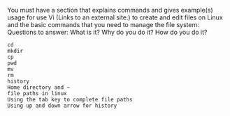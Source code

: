You must have a section that explains commands and gives example(s) usage for use Vi (Links to an external site.) to create and edit files on Linux and the basic commands that you need to manage the file system: Questions to answer: What is it? Why do you do it? How do you do it?

    cd
    mkdir
    cp
    pwd
    mv
    rm
    history
    Home directory and ~
    file paths in linux
    Using the tab key to complete file paths
    Using up and down arrow for history


